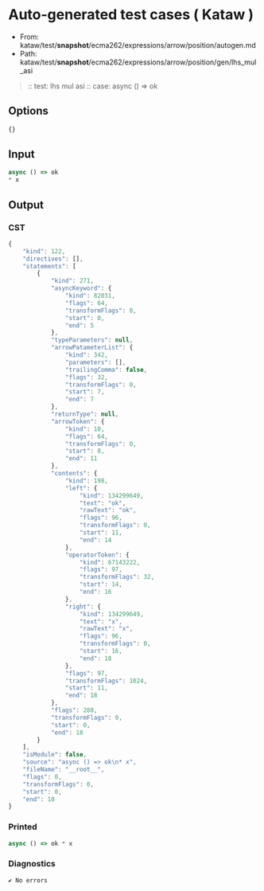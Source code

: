 # Auto-generated test cases ( Kataw )
- From: kataw/test/__snapshot__/ecma262/expressions/arrow/position/autogen.md
- Path: kataw/test/__snapshot__/ecma262/expressions/arrow/position/gen/lhs_mul_asi
> :: test: lhs mul asi
> :: case: async () => ok
## Options

`````js
{}
`````
## Input

`````js
async () => ok
* x
`````
## Output

### CST

```javascript
{
    "kind": 122,
    "directives": [],
    "statements": [
        {
            "kind": 271,
            "asyncKeyword": {
                "kind": 82031,
                "flags": 64,
                "transformFlags": 0,
                "start": 0,
                "end": 5
            },
            "typeParameters": null,
            "arrowPatameterList": {
                "kind": 342,
                "parameters": [],
                "trailingComma": false,
                "flags": 32,
                "transformFlags": 0,
                "start": 7,
                "end": 7
            },
            "returnType": null,
            "arrowToken": {
                "kind": 10,
                "flags": 64,
                "transformFlags": 0,
                "start": 8,
                "end": 11
            },
            "contents": {
                "kind": 198,
                "left": {
                    "kind": 134299649,
                    "text": "ok",
                    "rawText": "ok",
                    "flags": 96,
                    "transformFlags": 0,
                    "start": 11,
                    "end": 14
                },
                "operatorToken": {
                    "kind": 67143222,
                    "flags": 97,
                    "transformFlags": 32,
                    "start": 14,
                    "end": 16
                },
                "right": {
                    "kind": 134299649,
                    "text": "x",
                    "rawText": "x",
                    "flags": 96,
                    "transformFlags": 0,
                    "start": 16,
                    "end": 18
                },
                "flags": 97,
                "transformFlags": 1024,
                "start": 11,
                "end": 18
            },
            "flags": 288,
            "transformFlags": 0,
            "start": 0,
            "end": 18
        }
    ],
    "isModule": false,
    "source": "async () => ok\n* x",
    "fileName": "__root__",
    "flags": 0,
    "transformFlags": 0,
    "start": 0,
    "end": 18
}
```

### Printed

```javascript
async () => ok * x
```

### Diagnostics

```javascript
✔ No errors
```

